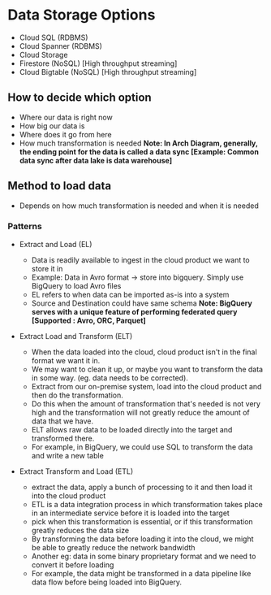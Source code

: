 # Data Storage Options

- Cloud SQL (RDBMS)
- Cloud Spanner (RDBMS)
- Cloud Storage
- Firestore (NoSQL) [High throughput streaming]
- Cloud Bigtable (NoSQL) [High throughput streaming]

## How to decide which option

- Where our data is right now
- How big our data is
- Where does it go from here
- How much transformation is needed
    **Note: In Arch Diagram, generally, the ending point for the data is called a data sync [Example: Common data sync after data lake is data warehouse]**

## Method to load data

- Depends on how much transformation is needed and when it is needed

### Patterns

- Extract and Load (EL)
  - Data is readily available to ingest in the cloud product we want to store it in
  - Example: Data in Avro format -> store into bigquery. Simply use BigQuery to load Avro files
  - EL refers to when data can be imported as-is into a system
  - Source and Destination could have same schema
    **Note: BigQuery serves with a unique feature of performing federated query [Supported : Avro, ORC, Parquet]**

- Extract Load and Transform (ELT)
  - When the data loaded into the cloud, cloud product isn't in the final format we want it in.
  - We may want to clean it up, or maybe you want to transform the data in some way. (eg. data needs to be corrected).
  - Extract from our on-premise system, load into the cloud product and then do the transformation.
  - Do this when the amount of transformation that's needed is not very high and the transformation will not greatly reduce the amount of data that we have.
  - ELT allows raw data to be loaded directly into the target and transformed there.
  - For example, in BigQuery, we could use SQL to transform the data and write a new table

- Extract Transform and Load (ETL)
  - extract the data, apply a bunch of processing to it and then load it into the cloud product
  - ETL is a data integration process in which transformation takes place in an intermediate service before it is loaded into the target
  - pick when this transformation is essential, or if this transformation greatly reduces the data size
  - By transforming the data before loading it into the cloud, we might be able to greatly reduce the network bandwidth
  - Another eg: data in some binary proprietary format and we need to convert it before loading
  - For example, the data might be transformed in a data pipeline like data flow before being loaded into BigQuery.
  